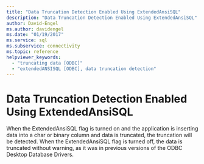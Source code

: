 ```yaml
---
title: "Data Truncation Detection Enabled Using ExtendedAnsiSQL"
description: "Data Truncation Detection Enabled Using ExtendedAnsiSQL"
author: David-Engel
ms.author: davidengel
ms.date: "01/19/2017"
ms.service: sql
ms.subservice: connectivity
ms.topic: reference
helpviewer_keywords:
  - "truncating data [ODBC]"
  - "extendedANSISQL [ODBC], data truncation detection"
---
```

# Data Truncation Detection Enabled Using ExtendedAnsiSQL
When the ExtendedAnsiSQL flag is turned on and the application is inserting data into a char or binary column and data is truncated, the truncation will be detected. When the ExtendedAnsiSQL flag is turned off, the data is truncated without warning, as it was in previous versions of the ODBC Desktop Database Drivers.
